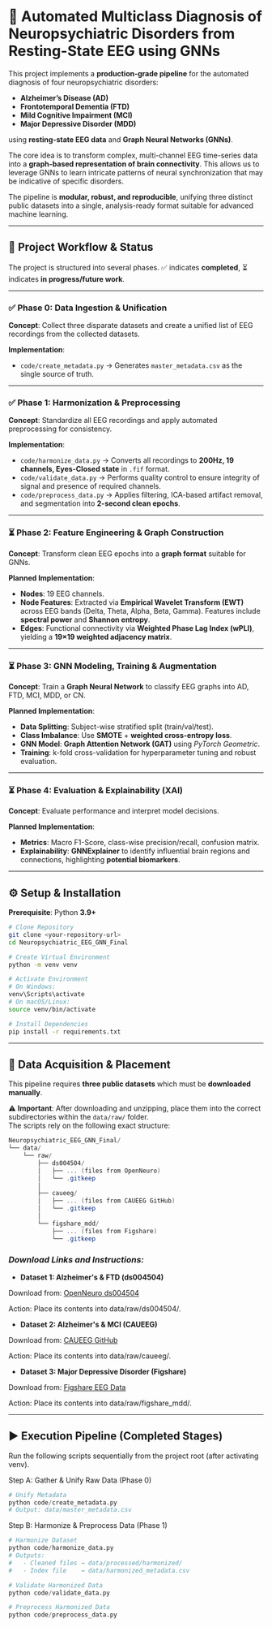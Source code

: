 # 🧠 Automated Multiclass Diagnosis of Neuropsychiatric Disorders from Resting-State EEG using GNNs

This project implements a **production-grade pipeline** for the automated diagnosis of four neuropsychiatric disorders:  

- **Alzheimer’s Disease (AD)**  
- **Frontotemporal Dementia (FTD)**  
- **Mild Cognitive Impairment (MCI)**  
- **Major Depressive Disorder (MDD)**  

using **resting-state EEG data** and **Graph Neural Networks (GNNs)**.

The core idea is to transform complex, multi-channel EEG time-series data into a **graph-based representation of brain connectivity**. This allows us to leverage GNNs to learn intricate patterns of neural synchronization that may be indicative of specific disorders.

The pipeline is **modular, robust, and reproducible**, unifying three distinct public datasets into a single, analysis-ready format suitable for advanced machine learning.

---

## 📌 Project Workflow & Status

The project is structured into several phases. ✅ indicates **completed**, ⏳ indicates **in progress/future work**.

---

### ✅ Phase 0: Data Ingestion & Unification  
**Concept**: Collect three disparate datasets and create a unified list of EEG recordings from the collected datasets.  

**Implementation**:  
- `code/create_metadata.py` → Generates `master_metadata.csv` as the single source of truth.  

---

### ✅ Phase 1: Harmonization & Preprocessing  
**Concept**: Standardize all EEG recordings and apply automated preprocessing for consistency.  

**Implementation**:  
- `code/harmonize_data.py` → Converts all recordings to **200Hz, 19 channels, Eyes-Closed state** in `.fif` format.  
- `code/validate_data.py` → Performs quality control to ensure integrity of signal and presence of required channels.  
- `code/preprocess_data.py` → Applies filtering, ICA-based artifact removal, and segmentation into **2-second clean epochs**.  

---

### ⏳ Phase 2: Feature Engineering & Graph Construction  
**Concept**: Transform clean EEG epochs into a **graph format** suitable for GNNs.  

**Planned Implementation**:  
- **Nodes**: 19 EEG channels.  
- **Node Features**: Extracted via **Empirical Wavelet Transform (EWT)** across EEG bands (Delta, Theta, Alpha, Beta, Gamma). Features include **spectral power** and **Shannon entropy**.  
- **Edges**: Functional connectivity via **Weighted Phase Lag Index (wPLI)**, yielding a **19×19 weighted adjacency matrix**.  

---

### ⏳ Phase 3: GNN Modeling, Training & Augmentation  
**Concept**: Train a **Graph Neural Network** to classify EEG graphs into AD, FTD, MCI, MDD, or CN.  

**Planned Implementation**:  
- **Data Splitting**: Subject-wise stratified split (train/val/test).  
- **Class Imbalance**: Use **SMOTE** + **weighted cross-entropy loss**.  
- **GNN Model**: **Graph Attention Network (GAT)** using *PyTorch Geometric*.  
- **Training**: k-fold cross-validation for hyperparameter tuning and robust evaluation.  

---

### ⏳ Phase 4: Evaluation & Explainability (XAI)  
**Concept**: Evaluate performance and interpret model decisions.  

**Planned Implementation**:  
- **Metrics**: Macro F1-Score, class-wise precision/recall, confusion matrix.  
- **Explainability**: **GNNExplainer** to identify influential brain regions and connections, highlighting **potential biomarkers**.  

---

## ⚙️ Setup & Installation

**Prerequisite**: Python **3.9+**

```bash
# Clone Repository
git clone <your-repository-url>
cd Neuropsychiatric_EEG_GNN_Final

# Create Virtual Environment
python -m venv venv

# Activate Environment
# On Windows:
venv\Scripts\activate
# On macOS/Linux:
source venv/bin/activate

# Install Dependencies
pip install -r requirements.txt
```
---

## 📂 Data Acquisition & Placement

This pipeline requires **three public datasets** which must be **downloaded manually**.  

⚠️ **Important**: After downloading and unzipping, place them into the correct subdirectories within the `data/raw/` folder.  
The scripts rely on the following exact structure:

```csharp
Neuropsychiatric_EEG_GNN_Final/
└── data/
    └── raw/
        ├── ds004504/
        │   ├── ... (files from OpenNeuro)
        │   └── .gitkeep
        │
        ├── caueeg/
        │   ├── ... (files from CAUEEG GitHub)
        │   └── .gitkeep
        │
        └── figshare_mdd/
            ├── ... (files from Figshare)
            └── .gitkeep
```

### ***Download Links and Instructions:***

- **Dataset 1: Alzheimer's & FTD (ds004504)**

Download from: [OpenNeuro ds004504](https://openneuro.org/datasets/ds004504)

Action: Place its contents into data/raw/ds004504/.

- **Dataset 2: Alzheimer's & MCI (CAUEEG)**

Download from: [CAUEEG GitHub](https://github.com/ipis-mjkim/caueeg-dataset)

Action: Place its contents into data/raw/caueeg/.

- **Dataset 3: Major Depressive Disorder (Figshare)**

Download from: [Figshare EEG Data](https://figshare.com/articles/dataset/EEG_Data_New/4244171)

Action: Place its contents into data/raw/figshare_mdd/.

---

## ▶️ Execution Pipeline (Completed Stages)

Run the following scripts sequentially from the project root (after activating venv).

Step A: Gather & Unify Raw Data (Phase 0)

```python
# Unify Metadata
python code/create_metadata.py
# Output: data/master_metadata.csv
```

Step B: Harmonize & Preprocess Data (Phase 1)

```python
# Harmonize Dataset
python code/harmonize_data.py
# Outputs:
#   - Cleaned files → data/processed/harmonized/
#   - Index file    → data/harmonized_metadata.csv

# Validate Harmonized Data
python code/validate_data.py

# Preprocess Harmonized Data
python code/preprocess_data.py
```
